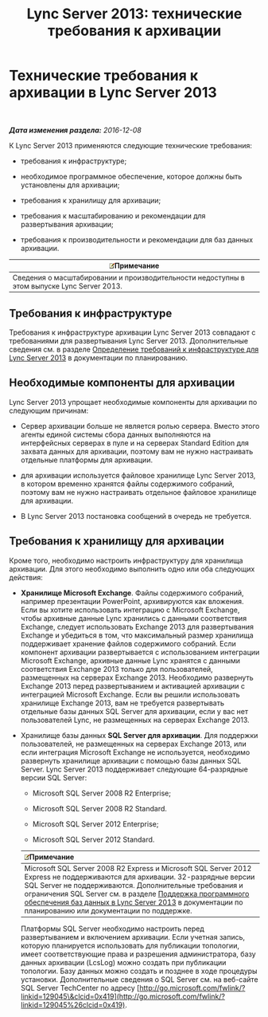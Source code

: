 ﻿---
title: 'Lync Server 2013: технические требования к архивации'
TOCTitle: Технические требования к архивации
ms:assetid: 896d60e2-be4b-462d-8357-4cd307ab7304
ms:mtpsurl: https://technet.microsoft.com/ru-ru/library/JJ205059(v=OCS.15)
ms:contentKeyID: 49310421
ms.date: 12/10/2016
mtps_version: v=OCS.15
ms.translationtype: HT
---

# Технические требования к архивации в Lync Server 2013

 

_**Дата изменения раздела:** 2016-12-08_

К Lync Server 2013 применяются следующие технические требования:

  - требования к инфраструктуре;

  - необходимое программное обеспечение, которое должны быть установлены для архивации;

  - требования к хранилищу для архивации;

  - требования к масштабированию и рекомендации для развертывания архивации;

  - требования к производительности и рекомендации для баз данных архивации.

<table>
<thead>
<tr class="header">
<th><img src="images/Gg398412.note(OCS.15).gif" title="note" alt="note" />Примечание</th>
</tr>
</thead>
<tbody>
<tr class="odd">
<td>Сведения о масштабировании и производительности недоступны в этом выпуске Lync Server 2013.</td>
</tr>
</tbody>
</table>


## Требования к инфраструктуре

Требования к инфраструктуре архивации Lync Server 2013 совпадают с требованиями для развертывания Lync Server 2013. Дополнительные сведения см. в разделе [Определение требований к инфраструктуре для Lync Server 2013](lync-server-2013-determining-your-infrastructure-requirements.md) в документации по планированию.

## Необходимые компоненты для архивации

Lync Server 2013 упрощает необходимые компоненты для архивации по следующим причинам:

  - Сервер архивации больше не является ролью сервера. Вместо этого агенты единой системы сбора данных выполняются на интерфейсных серверах в пуле и на серверах Standard Edition для захвата данных для архивации, поэтому вам не нужно настраивать отдельные платформы для архивации.

  - для архивации используется файловое хранилище Lync Server 2013, в котором временно хранятся файлы содержимого собраний, поэтому вам не нужно настраивать отдельное файловое хранилище для архивации.

  - В Lync Server 2013 постановка сообщений в очередь не требуется.

## Требования к хранилищу для архивации

Кроме того, необходимо настроить инфраструктуру для хранилища архивации. Для этого необходимо выполнить одно или оба следующих действия:

  - **Хранилище Microsoft Exchange**. Файлы содержимого собраний, например презентации PowerPoint, архивируются как вложения. Если вы хотите использовать интеграцию с Microsoft Exchange, чтобы архивные данные Lync хранились с данными соответствия Exchange, следует использовать Exchange 2013 для развертывания Exchange и убедиться в том, что максимальный размер хранилища поддерживает хранение файлов содержимого собраний. Если компонент архивации развертывается с использованием интеграции Microsoft Exchange, архивные данные Lync хранятся с данными соответствия Exchange 2013 только для пользователей, размещенных на серверах Exchange 2013. Необходимо развернуть Exchange 2013 перед развертыванием и активацией архивации с интеграцией Microsoft Exchange. Если вы решили использовать хранилище Exchange 2013, вам не требуется развертывать отдельные базы данных SQL Server для архивации, если у вас нет пользователей Lync, не размещенных на серверах Exchange 2013.

  - Хранилище базы данных **SQL Server для архивации**. Для поддержки пользователей, не размещенных на серверах Exchange 2013, или если интеграция Microsoft Exchange не используется, необходимо развернуть хранилище архивации с помощью базы данных SQL Server. Lync Server 2013 поддерживает следующие 64-разрядные версии SQL Server:
    
      - Microsoft SQL Server 2008 R2 Enterprise;
    
      - Microsoft SQL Server 2008 R2 Standard.
    
      - Microsoft SQL Server 2012 Enterprise;
    
      - Microsoft SQL Server 2012 Standard.
    
    <table>
    <thead>
    <tr class="header">
    <th><img src="images/Gg398412.note(OCS.15).gif" title="note" alt="note" />Примечание</th>
    </tr>
    </thead>
    <tbody>
    <tr class="odd">
    <td>Microsoft SQL Server 2008 R2 Express и Microsoft SQL Server 2012 Express не поддерживаются для архивации. 32-разрядные версии SQL Server не поддерживаются. Дополнительные требования и ограничения SQL Server см. в разделе <a href="lync-server-2013-database-software-support.md">Поддержка программного обеспечения баз данных в Lync Server 2013</a> в документации по планированию или документации по поддержке.</td>
    </tr>
    </tbody>
    </table>
    
    Платформы SQL Server необходимо настроить перед развертыванием и включением архивации. Если учетная запись, которую планируется использовать для публикации топологии, имеет соответствующие права и разрешения администратора, базу данных архивации (LcsLog) можно создать при публикации топологии. Базу данных можно создать и позднее в ходе процедуры установки. Дополнительные сведения о SQL Server см. на веб-сайте SQL Server TechCenter по адресу [http://go.microsoft.com/fwlink/?linkid=129045\&clcid=0x419](http://go.microsoft.com/fwlink/?linkid=129045%26clcid=0x419).

